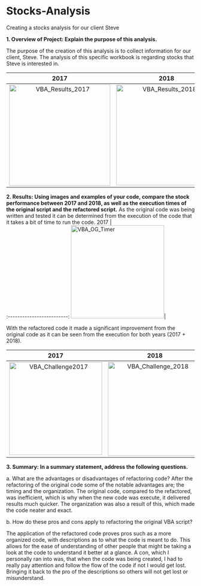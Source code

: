 # Stocks-Analysis
Creating a stocks analysis for our client Steve


**1.	Overview of Project: Explain the purpose of this analysis.**

  The purpose of the creation of this analysis is to collect information for our client, Steve. The analysis of this specific workbook is regarding stocks that   Steve is interested in. 


2017             |  2018
:-------------------------:|:-------------------------:
<img width="270" alt="VBA_Results_2017" src="https://user-images.githubusercontent.com/92615504/140557886-5238fa5a-51ef-4f52-be5e-889bd2cf1276.png">|  <img width="269" alt="VBA_Results_2018" src="https://user-images.githubusercontent.com/92615504/140557897-a4fd16ca-aec0-4bf1-9991-3c1ebe967193.png">

**2.	Results: Using images and examples of your code, compare the stock performance between 2017 and 2018, as well as the execution times of the original script and the refactored script.**
As the original code was being written and tested it can be determined from the execution of the code that it takes a bit of time to run the code.
2017             |  
:-------------------------:
<img width="249" alt="VBA_OG_Timer" src="https://user-images.githubusercontent.com/92615504/140556653-6a3295eb-9885-4b3f-b969-a3efb7fe826b.png">|

With the refactored code it made a significant improvement from the original code as it can be seen from the execution for both years (2017 + 2018).


2017             |  2018
:-------------------------:|:-------------------------:
<img width="248" alt="VBA_Challenge2017" src="https://user-images.githubusercontent.com/92615504/140556763-f404915d-4047-47b0-8c46-72daefb8e357.png">| <img width="251" alt="VBA_Challenge_2018" src="https://user-images.githubusercontent.com/92615504/140556760-e4022808-0006-47d2-8c10-2df25312d8d3.png">



**3.	Summary: In a summary statement, address the following questions.**

a. What are the advantages or disadvantages of refactoring code?
  After the refactoring of the original code some of the notable advantages are; the timing and the organization. The original code, compared to the refactored,    was inefficient, which is why when the new code was execute, it delivered results much quicker. The organization was also a result of this, which made the code neater and exact.
    
b. How do these pros and cons apply to refactoring the original VBA script?
    
  The application of the refactored code proves pros such as a more organized code, with descriptions as to what the code is meant to do. This allows for the ease of understanding of other people that might be taking a look at the code to understand it better at a glance. A con, which I personally ran into was, that when the code was being created, I had to really pay attention and follow the flow of the code if not I would get lost. Bringing it back to the pro of the descriptions so others will not get lost or misunderstand. 
    
    
